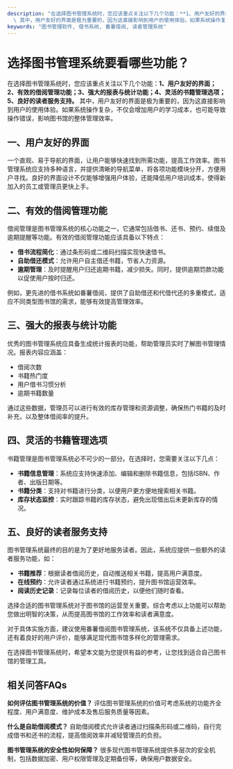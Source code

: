 ```yaml
---
description: "在选择图书管理系统时，您应该重点关注以下几个功能：**1、用户友好的界面；2、有效的借阅管理功能；3、强大的报表与统计功能；4、灵活的书籍管理选项；5、良好的读者服务支持。**\
  \ 其中，用户友好的界面是极为重要的，因为这直接影响到用户的使用体验。如果系统操作复杂，不仅会增加用户的学习成本，也可能导致操作错误，影响图书馆的整体管理效率。"
keywords: "图书管理软件, 借书系统, 番薯借阅, 读者管理系统"
---
```

# 选择图书管理系统要看哪些功能？

在选择图书管理系统时，您应该重点关注以下几个功能：**1、用户友好的界面；2、有效的借阅管理功能；3、强大的报表与统计功能；4、灵活的书籍管理选项；5、良好的读者服务支持。** 其中，用户友好的界面是极为重要的，因为这直接影响到用户的使用体验。如果系统操作复杂，不仅会增加用户的学习成本，也可能导致操作错误，影响图书馆的整体管理效率。

## **一、用户友好的界面**

一个直观、易于导航的界面，让用户能够快速找到所需功能，提高工作效率。图书管理系统应支持多种语言，并提供清晰的导航菜单，将各项功能模块分开，方便用户寻找。良好的界面设计不仅能够增强用户体验，还能降低用户培训成本，使得新加入的员工或管理员更快上手。

## **二、有效的借阅管理功能**

借阅管理是图书管理系统的核心功能之一，它通常包括借书、还书、预约、续借及逾期提醒等功能。有效的借阅管理功能应该具备以下特点：

- **借书流程简化**：通过条形码或二维码扫描实现快速借书。
- **自助借还模式**：允许用户自主借还书籍，节省人力资源。
- **逾期管理**：及时提醒用户归还逾期书籍，减少损失。同时，提供逾期罚款功能以促使用户按时归还。

例如，更先进的借书系统如番薯借阅，提供了自助借还和代借代还的多重模式，适应不同类型图书馆的需求，能够有效提高管理效率。

## **三、强大的报表与统计功能**

优秀的图书管理系统应具备生成统计报表的功能，帮助管理员实时了解图书管理情况。报表内容应涵盖：

- 借阅次数
- 书籍热门度
- 用户借书习惯分析
- 逾期书籍数量

通过这些数据，管理员可以进行有效的库存管理和资源调整，确保热门书籍的及时补充，以及整体借阅率的提升。

## **四、灵活的书籍管理选项**

书籍管理是图书管理系统必不可少的一部分。在选择时，您需要关注以下几点：

- **书籍信息管理**：系统应支持快速添加、编辑和删除书籍信息，包括ISBN、作者、出版日期等。
- **书籍分类**：支持对书籍进行分类，以便用户更方便地搜索相关书籍。
- **库存状态监控**：实时跟踪书籍的库存状态，避免出现借出后未更新库存的情况。

## **五、良好的读者服务支持**

图书管理系统最终的目的是为了更好地服务读者。因此，系统应提供一些额外的读者服务功能，如：

- **书籍推荐**：根据读者借阅历史，自动推送相关书籍，提高用户满意度。
- **在线预约**：允许读者通过系统进行书籍预约，提升图书馆运营效率。
- **阅读历史记录**：记录每位读者的借阅历史，以便他们随时查看。

选择合适的图书管理系统对于图书馆的运营至关重要。综合考虑以上功能可以帮助您做出明智的决策，从而提高图书馆的工作效率和读者满意度。

对于具体实施方面，建议使用番薯借阅图书管理系统，该系统不仅具备上述功能，还有着良好的用户评价，能够满足现代图书馆多样化的管理需求。

在选择图书管理系统时，希望本文能为您提供有益的参考，让您找到适合自己图书馆的管理工具。 

## 相关问答FAQs

**如何评估图书管理系统的价值？** 评估图书管理系统的价值可考虑系统的功能齐全程度、用户满意度、维护成本及售后服务质量等因素。

**什么是自助借阅模式？** 自助借阅模式允许读者通过扫描条形码或二维码，自行完成借书和还书的流程，提高借阅效率并减轻管理员的负担。

**图书管理系统的安全性如何保障？** 很多现代图书管理系统提供多层次的安全机制，包括数据加密、用户权限管理及定期备份等，确保用户数据安全。
